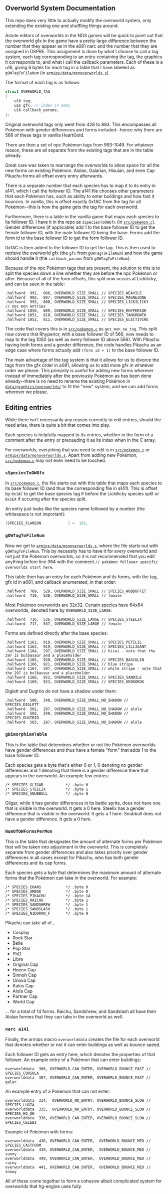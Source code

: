 ## Overworld System Documentation

This repo does very little to actually modify the overworld system, only extending the existing one and shuffling things around.

Astute editors of overworlds in the NDS games will be quick to point out that the overworld gfx in the game have a pretty large difference between the number that they appear as in the a081 narc and the number that they are assigned in DSPRE.  This assignment is done by what I choose to call a tag system, each tag corresponding to an entry containing the tag, the graphics it corresponds to, and what I call the callback parameters.  Each of these is a u16, giving 6 bytes for each tag in a table that I have labeled as ``gOWTagToFileNum`` (in [``armips/data/monoverworlds.s``](https://github.com/BluRosie/hg-engine/blob/main/armips/data/monoverworlds.s)).

The format of each tag is as follows:

```c
struct OVERWORLD_TAG
{
    u16 tag;
    u16 gfx; // index in a081
    u16 callback_params;
};
```

Original overworld tags only went from 428 to 993.  This encompasses all Pokémon with gender differences and forms included--hence why there are 566 of these tags in vanilla HeartGold.

There are then a set of npc Pokémon tags from 993-1049.  For whatever reason, these are all separate from the existing tags that are in the table already.

Great care was taken to rearrange the overworlds to allow space for all the new forms on existing Pokémon.  Alolan, Galarian, Hisuian, and even Cap Pikachu forms all offset every entry afterwards.

There is a separate number that each species has to map it to its entry in a141, which I call the follower ID.  The a141 file chooses other parameters that each Pokémon has, such as ability to enter buildings and how fast it bounces.  In vanilla, this is offset exactly 0x1AC from the tag for all Pokémon--this is how the game gets the tag for each overworld.

Furthermore, there is a table in the vanilla game that maps each species to its follower ID.  I have it in the repo as ``sSpeciesToOWGfx`` (in [``src/pokemon.c``](https://github.com/BluRosie/hg-engine/blob/main/src/pokemon.c)).  Gender differences (if applicable) add 1 to the base follower ID to get the female follower ID, with the male follower ID being the base.  Forms add the form id to the base follower ID to get the form follower ID.

0x1AC is then added to the follower ID to get the tag.  This is then used to retrieve the overworld gfx (the ``gfx`` from ``gOWTagToFileNum``) and how the game should handle it (the ``callback_params`` from ``gOWTagToFileNum``).

Because of the npc Pokémon tags that are present, the solution to this is to split the species down a line whether they are before the npc Pokémon or after.  Because of all of the form offsets, this split now occurs at Lickilicky, and can be seen in the table:

```
.halfword  991,  806, OVERWORLD_SIZE_SMALL // SPECIES_WEAVILE
.halfword  992,  807, OVERWORLD_SIZE_SMALL // SPECIES_MAGNEZONE
.halfword  993,  808, OVERWORLD_SIZE_SMALL // SPECIES_LICKILICKY
// npc mon entries
.halfword 1050,  809, OVERWORLD_SIZE_SMALL // SPECIES_RHYPERIOR
.halfword 1051,  810, OVERWORLD_SIZE_SMALL // SPECIES_TANGROWTH
.halfword 1052,  811, OVERWORLD_SIZE_SMALL // SPECIES_ELECTIVIRE
```

The code that covers this is in [``src/pokemon.c``](https://github.com/BluRosie/hg-engine/blob/main/src/pokemon.c) as ``get_mon_ow_tag``.  This split now covers that Rhyperior, with a base follower ID of 566, now needs to map to the tag 1050 (as well as every follower ID above 566).  With Pikachu having both forms and a gender difference, the code handles Pikachu as an edge case where forms actually add ``(form id + 1)`` to the base follower ID.

The main advantage of the tag system is that it allows for us to divorce the tags from the gfx order in a081, allowing us to add more gfx in whatever order we please.  This primarily is useful for adding new forms wherever instead of immediately after the previously Pokémon as has been done already--there is no need to rename the existing Pokémon in [``data/graphics/overworlds/``](https://github.com/BluRosie/hg-engine/tree/main/data/graphics/overworlds) to fit the "new" system, and we can add forms wherever we please.

## Editing entries

While there isn't necessarily any reason currently to edit entries, should the need arise, there is quite a bit that comes into play.

Each species is helpfully mapped to its entries, whether in the form of a comment after the entry or preceeding it as its index when in the C array.

For overworlds, everything that you need to edit is in [``src/pokemon.c``](https://github.com/BluRosie/hg-engine/blob/main/src/pokemon.c) or [``armips/data/monoverworlds.s``](https://github.com/BluRosie/hg-engine/blob/main/armips/data/monoverworlds.s).  Apart from adding new Pokémon, [``src/pokemon.c``](https://github.com/BluRosie/hg-engine/blob/main/src/pokemon.c) may not even need to be touched.

### ``sSpeciesToOWGfx``

In [``src/pokemon.c``](https://github.com/BluRosie/hg-engine/blob/main/src/pokemon.c), the file starts out with this table that maps each species to its base follower ID (and thus the corresponding file in a141).  This is offset by ``0x1AC`` to get the base species tag if before the Lickilicky species split or ``0x1E4`` if occuring after the species split.

An entry just looks like the species name followed by a number (the whitespace is not important):

```c
[SPECIES_FLAREON            ] =  181,
```

### ``gOWTagToFileNum``

Now we get to [``armips/data/monoverworlds.s``](https://github.com/BluRosie/hg-engine/blob/main/armips/data/monoverworlds.s), where the file starts out with ``gOWTagToFileNum``.  This by necessity has to have it for _every_ overworld and not just the Pokémon overworlds, so it is not recommended that you edit anything before line 364 with the comment ``// pokémon follower specific overworlds start here``.

This table then has an entry for each Pokémon and its forms, with the tag, gfx id in a081, and callback enumerated, in that order:

```
.halfword  709,  529, OVERWORLD_SIZE_SMALL // SPECIES_WOBBUFFET
.halfword  710,  530, OVERWORLD_SIZE_SMALL // female
```

Most Pokémon overworlds are 32x32.  Certain species have 64x64 overworlds, denoted here by ``OVERWORLD_SIZE_LARGE``:

```
.halfword  716,  536, OVERWORLD_SIZE_LARGE // SPECIES_STEELIX
.halfword  717,  537, OVERWORLD_SIZE_LARGE // female
```

Forms are defined directly after the base species:

```
.halfword 1162,  918, OVERWORLD_SIZE_SMALL // SPECIES_PETILIL
.halfword 1163,  919, OVERWORLD_SIZE_SMALL // SPECIES_LILLIGANT
.halfword 1164,  297, OVERWORLD_SIZE_SMALL // hisui - note that the 297 is bulbasaur and a placeholder
.halfword 1165,  920, OVERWORLD_SIZE_SMALL // SPECIES_BASCULIN
.halfword 1166,  921, OVERWORLD_SIZE_SMALL // blue stripe
.halfword 1167,  297, OVERWORLD_SIZE_SMALL // white stripe - note that the 297 is bulbasaur and a placeholder
.halfword 1168,  922, OVERWORLD_SIZE_SMALL // SPECIES_SANDILE
.halfword 1169,  923, OVERWORLD_SIZE_SMALL // SPECIES_KROKOROK
```

Diglett and Dugtrio do not have a shadow under them:

```
.halfword  500,  348, OVERWORLD_SIZE_SMALL_NO_SHADOW // SPECIES_DIGLETT
.halfword  501,  297, OVERWORLD_SIZE_SMALL_NO_SHADOW // alola
.halfword  502,  349, OVERWORLD_SIZE_SMALL_NO_SHADOW // SPECIES_DUGTRIO
.halfword  503,  297, OVERWORLD_SIZE_SMALL_NO_SHADOW // alola
```


### ``gDimorphismTable``

This is the table that determines whether or not the Pokémon overworlds have gender differences and thus have a female "form" that adds 1 to the base follower ID.

Each species gets a byte that's either 0 or 1, 0 denoting no gender differences and 1 denoting that there is a gender difference there that appears in the overworld.  An example few entries:

```
/* SPECIES_GLIGAR          */ .byte 0
/* SPECIES_STEELIX         */ .byte 1
/* SPECIES_SNUBBULL        */ .byte 0
```

Gligar, while it has gender differences in its battle sprite, does not have one that is visible in the overworld.  It gets a 0 here.  Steelix has a gender difference that is visible in the overworld.  It gets a 1 here.  Snubbull does not have a gender difference.  It gets a 0 here.


### ``NumOfOWFormsPerMon``

This is the table that designates the amount of alternate forms per Pokémon that will be taken into adjustment in the overworld.  This is completely separate from gender differences and also takes priority over gender differences in all cases except for Pikachu, who has both gender differences and its cap forms.

Each species gets a byte that determines the maximum amount of alternate forms that the Pokémon can take in the overworld.  For example:

```
/* SPECIES_EKANS           */ .byte 0
/* SPECIES_ARBOK           */ .byte 0
/* SPECIES_PIKACHU         */ .byte 14
/* SPECIES_RAICHU          */ .byte 1
/* SPECIES_SANDSHREW       */ .byte 1
/* SPECIES_SANDSLASH       */ .byte 1
/* SPECIES_NIDORAN_F       */ .byte 0
```

Pikachu can take all of...
- Cosplay
- Rock Star
- Belle
- Pop Star
- PhD
- Libre
- Original Cap
- Hoenn Cap
- Sinnoh Cap
- Unova Cap
- Kalos Cap
- Alola Cap
- Partner Cap
- World Cap

... for a total of 14 forms.  Raichu, Sandshrew, and Sandslash all have their Alolan formes that they can take in the overworld as well.


### ``narc a141``

Finally, the armips macro ``overworlddata`` creates the file for each overworld that denotes whether or not it can enter buildings as well as bounce speed.

Each follower ID gets an entry here, which denotes the properties of that follower.  An example entry of a Pokémon that can enter buildings:

```
overworlddata  306, OVERWORLD_CAN_ENTER, OVERWORLD_BOUNCE_FAST // SPECIES_CORSOLA
overworlddata  307, OVERWORLD_CAN_ENTER, OVERWORLD_BOUNCE_FAST // galar
```

An example entry of a Pokémon that can not enter:

```
overworlddata  334,  OVERWORLD_NO_ENTRY, OVERWORLD_BOUNCE_SLOW // SPECIES_LUGIA
overworlddata  335,  OVERWORLD_NO_ENTRY, OVERWORLD_BOUNCE_SLOW // SPECIES_HO_OH
overworlddata  336, OVERWORLD_CAN_ENTER, OVERWORLD_BOUNCE_SLOW // SPECIES_CELEBI
```

Example of Pokémon with forms:

```
overworlddata  438, OVERWORLD_CAN_ENTER,  OVERWORLD_BOUNCE_MED // SPECIES_CASTFORM
overworlddata  439, OVERWORLD_CAN_ENTER,  OVERWORLD_BOUNCE_MED // sunny
overworlddata  440, OVERWORLD_CAN_ENTER,  OVERWORLD_BOUNCE_MED // rainy
overworlddata  441, OVERWORLD_CAN_ENTER,  OVERWORLD_BOUNCE_MED // snowy
```

All of these come together to form a cohesive albeit complicated system for overworlds that hg-engine uses fully.
